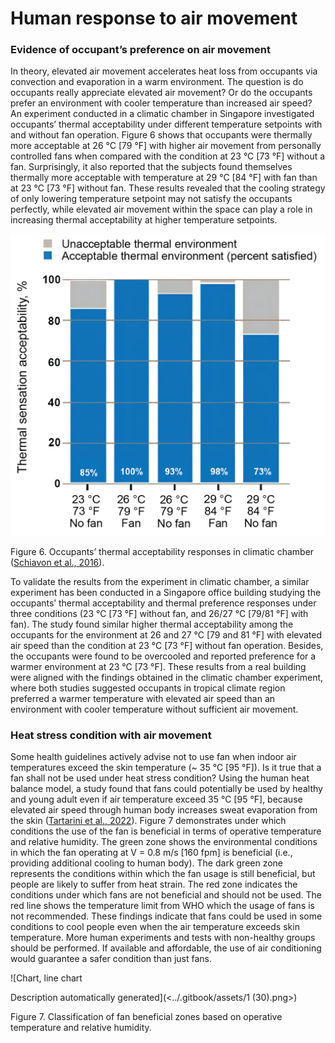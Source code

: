 # Human response to air movement

### Evidence of occupant’s preference on air movement <a href="#_heading-h.49x2ik5" id="_heading-h.49x2ik5"></a>

In theory, elevated air movement accelerates heat loss from occupants via convection and evaporation in a warm environment. The question is do occupants really appreciate elevated air movement? Or do the occupants prefer an environment with cooler temperature than increased air speed? An experiment conducted in a climatic chamber in Singapore investigated occupants’ thermal acceptability under different temperature setpoints with and without fan operation. Figure 6 shows that occupants were thermally more acceptable at 26 °C \[79 °F] with higher air movement from personally controlled fans when compared with the condition at 23 °C \[73 °F] without a fan. Surprisingly, it also reported that the subjects found themselves thermally more acceptable with temperature at 29 °C \[84 °F] with fan than at 23 °C \[73 °F] without fan. These results revealed that the cooling strategy of only lowering temperature setpoint may not satisfy the occupants perfectly, while elevated air movement within the space can play a role in increasing thermal acceptability at higher temperature setpoints.

![](<../.gitbook/assets/0 (36).png>)

Figure 6. Occupants’ thermal acceptability responses in climatic chamber ([Schiavon et al., 2016](https://doi.org/10.1111/ina.12352)).

To validate the results from the experiment in climatic chamber, a similar experiment has been conducted in a Singapore office building studying the occupants’ thermal acceptability and thermal preference responses under three conditions (23 °C \[73 °F] without fan, and 26/27 °C \[79/81 °F] with fan). The study found similar higher thermal acceptability among the occupants for the environment at 26 and 27 °C \[79 and 81 °F] with elevated air speed than the condition at 23 °C \[73 °F] without fan operation. Besides, the occupants were found to be overcooled and reported preference for a warmer environment at 23 °C \[73 °F]. These results from a real building were aligned with the findings obtained in the climatic chamber experiment, where both studies suggested occupants in tropical climate region preferred a warmer temperature with elevated air speed than an environment with cooler temperature without sufficient air movement.

### Heat stress condition with air movement <a href="#_heading-h.2p2csry" id="_heading-h.2p2csry"></a>

Some health guidelines actively advise not to use fan when indoor air temperatures exceed the skin temperature (\~ 35 °C \[95 °F]). Is it true that a fan shall not be used under heat stress condition? Using the human heat balance model, a study found that fans could potentially be used by healthy and young adult even if air temperature exceed 35 °C \[95 °F], because elevated air speed through human body increases sweat evaporation from the skin ([Tartarini et al., 2022](https://www.sciencedirect.com/science/article/pii/S0360132321008325)). Figure 7 demonstrates under which conditions the use of the fan is beneficial in terms of operative temperature and relative humidity. The green zone shows the environmental conditions in which the fan operating at V = 0.8 m/s \[160 fpm] is beneficial (i.e., providing additional cooling to human body). The dark green zone represents the conditions within which the fan usage is still beneficial, but people are likely to suffer from heat strain. The red zone indicates the conditions under which fans are not beneficial and should not be used. The red line shows the temperature limit from WHO which the usage of fans is not recommended. These findings indicate that fans could be used in some conditions to cool people even when the air temperature exceeds skin temperature. More human experiments and tests with non-healthy groups should be performed. If available and affordable, the use of air conditioning would guarantee a safer condition than just fans.

![Chart, line chart

Description automatically generated](<../.gitbook/assets/1 (30).png>)

Figure 7. Classification of fan beneficial zones based on operative temperature and relative humidity.
